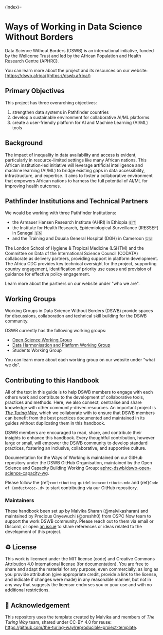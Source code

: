 (index)=
# Ways of Working in Data Science Without Borders

Data Science Without Borders (DSWB) is an international initiative, funded by the Wellcome Trust and led by the African Population and Health Research Centre (APHRC).

You can learn more about the project and its resources on our website: [https://dswb.africa/](https://dswb.africa/)

## Primary Objectives

This project has three overarching objectives: 
1. strengthen data systems in Pathfinder countries
2. develop a sustainable environment for collaborative AI/ML platforms
3. create a user-friendly platform for AI and Machine Learning (AI/ML) tools

## Background

The impact of inequality in data availability and access is evident, particularly in resource-limited settings like many African nations. This African institution-led initiative will leverage artificial intelligence and machine learning (AI/ML) to bridge existing gaps in data accessibility, infrastructure, and expertise. It aims to foster a collaborative environment that empowers African nations to harness the full potential of AI/ML for improving health outcomes.

## Pathfinder Institutions and Technical Partners

We would be working with three Pathfinder Institutions:

 - the Armauer Hansen Research Institute (AHRI) in Ethiopia 🇪🇹
 - the Institute for Health Research, Epidemiological Surveillance (IRESSEF) in Senegal 🇸🇳
 - and the Training and Douala General Hospital (DGH) in Cameroon 🇨🇲

The London School of Hygiene & Tropical Medicine (LSHTM) and the Committee on Data of the International Science Council (CODATA) collaborate as delivery partners, providing support in platform development. The Africa CDC provides key technical oversight for the project, supporting country engagement, identification of priority use cases and provision of guidance for effective policy engagement.

Learn more about the partners on our website under "who we are".

## Working Groups

Working Groups in Data Science Without Borders (DSWB) provide spaces for discussions, collaboration and technical skill building for the DSWB community.

DSWB currently has the following working groups:
- [Open Science Working Group](https://dswb.africa/open-science/)
- [Data Harmonisation and Platform Working Group](https://dswb.africa/platform-development-and-data-harmonization/)
- Students Working Group

You can learn more about each working group on our website under "what we do".

## Contributing to this Handbook

All of the text in this guide is to help DSWB members to engage with each others work and contribute to the development of collaborative tools, practices and methods.
Here, we also connect, centralise and share knowledge with other community-driven resources. An important project is [*The Turing Way*](https://book.the-turing-way.org/), which we collaborate with to ensure that DSWB members can benefit from the best practices documented and maintained in its guides without duplicating them in this handbook.

DSWB members are encouraged to read, share, and contribute their insights to enhance this handbook. Every thoughtful contribution, however large or small, will empower the DSWB community to develop standard practices, fostering an inclusive, collaborative, and supportive culture.

Documentation for the Ways of Working is maintained on our GitHub repository under the DSWB GitHub Organisation, maintained by the Open Science and Capacity Building Working Group: [aphrc-dswb/dswb-open-science-capacity-wg](https://github.com/aphrc-dswb/dswb-open-science-capacity-wg).

Please follow the {ref}`contributing guideline<contribute.md>` and {ref}`Code of Conduct<coc-.d>` to start contributing via our GitHub repository.

### Maintainers

These handbook been set up by Malvika Sharan (@malvikasharan) and maintained by Precious Onyewuchi (@preshh0) from OSPO Now team to support the work DSWB community.
Please reach out to them via email or Discord, or open [an issue](../../issues) to share references or ideas related to the development of this project.

♻️ License
---

This work is licensed under the MIT license (code) and Creative Commons Attribution 4.0 International license (for documentation).
You are free to share and adapt the material for any purpose, even commercially.
as long as you provide attribution (give appropriate credit, provide a link to the license,
and indicate if changes were made) in any reasonable manner, but not in any way that suggests the
licensor endorses you or your use and with no additional restrictions.

🤝 Acknowledgement
---

This repository uses the template created by Malvika and members of *The Turing Way* team, shared under CC-BY 4.0 for reuse: https://github.com/the-turing-way/reproducible-project-template.
